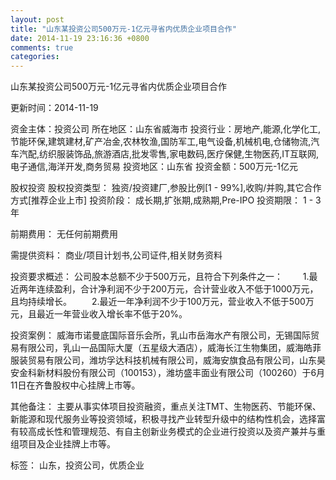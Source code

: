 ```yaml
---
layout: post
title: "山东某投资公司500万元-1亿元寻省内优质企业项目合作"
date: 2014-11-19 23:16:36 +0800
comments: true
categories: 
---
```

山东某投资公司500万元-1亿元寻省内优质企业项目合作



更新时间：2014-11-19

资金主体：投资公司
所在地区：山东省威海市
投资行业：房地产,能源,化学化工,节能环保,建筑建材,矿产冶金,农林牧渔,国防军工,电气设备,机械机电,仓储物流,汽车汽配,纺织服装饰品,旅游酒店,批发零售,家电数码,医疗保健,生物医药,IT互联网,电子通信,海洋开发,商务贸易
投资地区：山东省
投资金额：500万元-1亿元

股权投资
股权投资类型：
                            独资/投资建厂,参股比例[1 - 99%],收购/并购,其它合作方式[推荐企业上市] 
                                                                                投资阶段：
                            成长期,扩张期,成熟期,Pre-IPO 
                                                                                                                                        投资期限：
                            1 - 3 年

前期费用：
无任何前期费用

需提供资料：
商业/项目计划书,公司证件,相关财务资料

投资要求概述：
公司股本总额不少于500万元，且符合下列条件之一：
　　1.最近两年连续盈利，合计净利润不少于200万元，合计营业收入不低于1000万元，且均持续增长。
　　2.最近一年净利润不少于100万元，营业收入不低于500万元，且最近一年营业收入增长率不低于20%。

投资案例：
威海市诺曼底国际音乐会所，乳山市岳海水产有限公司，无锡国际贸易有限公司，乳山一品国际大厦（五星级大酒店），威海长江生物集团，威海皓菲服装贸易有限公司，潍坊孚达科技机械有限公司，威海安旗食品有限公司，山东昊安金科新材料股份有限公司（100153），潍坊盛丰面业有限公司（100260）于6月11日在齐鲁股权中心挂牌上市等。

其他备注：
主要从事实体项目投资融资，重点关注TMT、生物医药、节能环保、新能源和现代服务业等投资领域，积极寻找产业转型升级中的结构性机会，选择富有较高成长性和管理规范、有自主创新业务模式的企业进行投资以及资产兼并与重组项目及企业挂牌上市等。

标签：
山东，投资公司，优质企业

